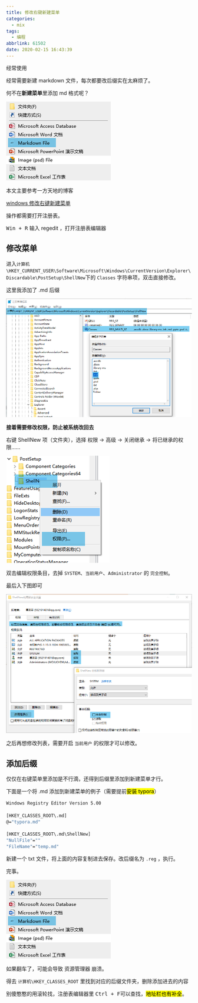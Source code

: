 ```yaml
---
title: 修改右键新建菜单
categories:
  - mix
tags:
  - 编程
abbrlink: 61502
date: 2020-02-15 16:43:39
---
```




经常使用



经常需要新建 markdown 文件，每次都要改后缀实在太麻烦了。

何不在**新建菜单**里添加 md 格式呢？

![](.md_img/20200215164723.png)

<!-- more -->

本文主要参考一方天地的博客

[windows 修改右键新建菜单](https://www.brothereye.cn/windows/479/)



操作都需要打开注册表。

<kbd>Win + R</kbd> 输入 regedit ，打开注册表编辑器





## 修改菜单



进入`计算机\HKEY_CURRENT_USER\Software\Microsoft\Windows\CurrentVersion\Explorer\Discardable\PostSetup\ShellNew`下的 `Classes` 字符串项，双击直接修改。

这里我添加了 .md 后缀

![](.md_img/20200215165756.png)



**接着需要修改权限，防止被系统改回去**



右键 ShellNew 项（文件夹），选择 权限 -> 高级 -> 关闭继承 -> 将已继承的权限……

![](.md_img/20200215170020.png)



双击编辑权限条目，去掉 `SYSTEM`、`当前用户`、`Administrator` 的 `完全控制`。 

最后入下图即可

![](.md_img/20200215170329.png)





之后再想修改列表，需要开启 `当前用户` 的权限才可以修改。





## 添加后缀

仅仅在右键菜单里添加是不行滴，还得到后缀里添加到新建菜单才行。

下面是一个将 .md 添加到新建菜单的例子（需要提前<mark>安装 typora</mark>）

``` sh
Windows Registry Editor Version 5.00

[HKEY_CLASSES_ROOT\.md]
@="typora.md"

[HKEY_CLASSES_ROOT\.md\ShellNew]
"NullFile"=""
"FileName"="temp.md"
```

新建一个 txt 文件，将上面的内容复制进去保存。改后缀名为 `.reg` ，执行。

完事。

![](.md_img/20200215164723.png)





如果翻车了，可能会导致 资源管理器 崩溃。

得去 `计算机\HKEY_CLASSES_ROOT`  里找到对应的后缀文件夹，删除添加进去的内容

别傻憨憨的用滚轮找，注册表编辑器里 <kbd>Ctrl + F</kbd>可以查找，<mark>地址栏也有补全</mark>。
